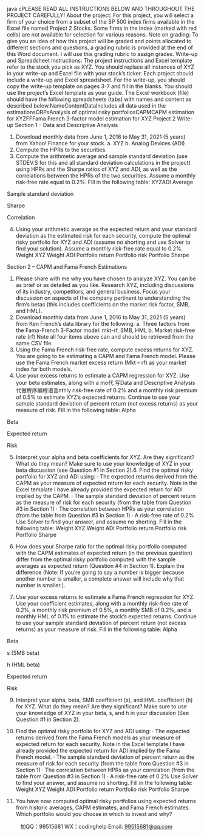 java cPLEASE READ ALL INSTRUCTIONS BELOW AND THROUGHOUT THE PROJECT CAREFULLY!
About the project:
For this project, you will select a firm of your choice from a subset of the SP 500 index firms available in the Excel file named Project 2 Stocks. Some firms in the index (marked with red   cells) are not   available for selection for various reasons.
Note on grading:
To give you an idea of how this project will be graded and points allocated to different sections and questions, a grading rubric is provided at the end of this Word document.    I will use this grading rubric to assign grades.
Write-up and Spreadsheet Instructions:
The project instructions and Excel template refer to the stock you pick as XYZ.    You should replace all instances of XYZ in your write-up and Excel file with your stock’s ticker.
Each project should include a write-up and Excel spreadsheet.    For the write-up, you should copy the write-up template on pages 3-7 and fill in the blanks.
You should use the project’s Excel template as your guide.    The Excel workbook (file) should have the following spreadsheets (tabs) with names and content as described below.NameContentDataIncludes all data used in the estimationsORPsAnalysis of optimal risky portfoliosCAPMCAPM estimation for XYZFFFama French 3-factor model estimation for XYZ
Project 2 Write-up
Section 1 – Data and Descriptive Analysis
1.   Download monthly data from June 1, 2016 to May 31, 2021 (5 years) from Yahoo! Finance for your stock.
a.   XYZ
b.   Analog Devices (ADI)
2.   Compute the HPRs to the securities.
3.   Compute the arithmetic average and sample standard deviation (use STDEV.S for this and all standard deviation calculations in the project) using HPRs and the Sharpe ratios of XYZ and ADI, as well as the correlations between the HPRs of the two securities.    Assume a monthly risk-free rate equal to 0.2%.    Fill in the following table:   XYZADI
Average
   
   
Sample standard deviation
   
   
Sharpe
   
   
Correlation
   
4.   Using your arithmetic average as the expected return and your standard deviation as the estimated risk for each security, compute the optimal risky portfolio for XYZ and ADI (assume no shorting and use Solver to find your solution).    Assume a monthly risk-free rate equal to 0.2%.
Weight XYZ
Weight ADI
Portfolio return
Portfolio risk
Portfolio Sharpe
   
   
   
   
   
Section 2 – CAPM and Fama French Estimations
1.   Please share with me why you have chosen to analyze XYZ.    You can be as brief or as detailed as you like.
Research XYZ, including discussions of its industry, competitors, and general business.    Focus your discussion on aspects of the company pertinent to understanding the firm’s betas (this includes coefficients on the market risk factor, SMB, and HML).
2.   Download monthly data from June 1, 2016 to May 31, 2021 (5 years) from Ken French’s data library   for the following.
a.   Three factors from the Fama-French 3-Factor model: mkt-rf, SMB, HML
b.   Market risk-free rate (rf)
Note all four items above can and should be retrieved from the same CSV file.
3.   Using the Fama French risk-free rate, compute excess returns for XYZ.    You are going to be estimating a CAPM and Fama French model.    Please use the Fama French market excess return (Mkt – rf) as your market index for both models.    
4.   Use your excess returns to estimate a CAPM regression for XYZ.    Use your beta estimates, along with a mo代 写Data and Descriptive Analysis
代做程序编程语言nthly risk-free rate of 0.2% and a monthly risk premium of 0.5% to estimate XYZ’s expected returns.    Continue to use your sample standard deviation of percent return (not excess returns) as your measure of risk.    Fill in the following table:
Alpha
   
Beta
   
Expected return
   
Risk
   
5.   Interpret your alpha and beta coefficients for XYZ.    Are they significant?    What do they mean?    Make sure to use your knowledge of XYZ in your beta discussion (see Question #1 in Section 2).6.   Find the optimal risky portfolio for XYZ and ADI using:
·   The expected returns derived from the CAPM as your measure of expected return for each security.    Note in the Excel template I have already provided the expected return for ADI implied by the CAPM.
·   The sample standard deviation of percent return as the measure of risk for each security (from the table from Question #3 in Section 1)
·   The correlation between HPRs as your correlation (from the table from Question #3 in Section 1)
·   A risk-free rate of 0.2%
Use Solver to find your answer, and assume no shorting.    Fill in the following table:
Weight XYZ
Weight ADI
Portfolio return
Portfolio risk
Portfolio Sharpe
   
   
   
   
   
7.   How does your Sharpe ratio for the optimal risky portfolio computed with the CAPM estimates of expected return (in the previous question) differ from the optimal risky portfolio computed with the sample averages as expected return (Question #4 in Section 1).    Explain the difference (Note: If you’re going to say a number is bigger because another number is smaller, a complete answer will include why that number is smaller.).
8.   Use your excess returns to estimate a Fama French regression for XYZ.    Use your coefficient estimates, along with a monthly risk-free rate of 0.2%, a monthly risk premium of 0.5%, a monthly SMB of 0.2%, and a monthly HML of 0.1% to estimate the stock’s expected returns.    Continue to use your sample standard deviation of percent return (not excess returns) as your measure of risk.    Fill in the following table:
Alpha
   
Beta
   
s (SMB beta)
   
h (HML beta)
   
Expected return
   
Risk
   
9.   Interpret your alpha, beta, SMB coefficient (s), and HML coefficient (h) for XYZ.    What do they mean?    Are they significant?    Make sure to use your knowledge of XYZ in your beta, s, and h in your discussion (See Question #1 in Section 2).
10.   Find the optimal risky portfolio for XYZ and ADI using:
·   The expected returns derived from the Fama French models as your measure of expected return for each security.    Note in the Excel template I have already provided the expected return for ADI implied by the Fama French model.
·   The sample standard deviation of percent return as the measure of risk for each security (from the table from Question #3 in Section 1)
·   The correlation between HPRs as your correlation (from the table from Question #3 in Section 1)
·   A risk-free rate of 0.2%
Use Solver to find your answer, and assume no shorting.    Fill in the following table:
Weight XYZ
Weight ADI
Portfolio return
Portfolio risk
Portfolio Sharpe
   
   
   
   
   
11.   You have now computed optimal risky portfolios using expected returns from historic averages, CAPM estimates, and Fama French estimates.    Which portfolio would you choose in which to invest and why?
   
   
   

         
加QQ：99515681  WX：codinghelp  Email: 99515681@qq.com
